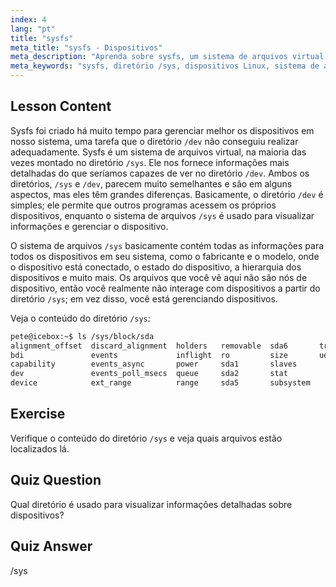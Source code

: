 ```yaml
---
index: 4
lang: "pt"
title: "sysfs"
meta_title: "sysfs - Dispositivos"
meta_description: "Aprenda sobre sysfs, um sistema de arquivos virtual para informações e gerenciamento detalhados de dispositivos Linux. Entenda /sys vs /dev. Comece sua jornada no Linux!"
meta_keywords: "sysfs, diretório /sys, dispositivos Linux, sistema de arquivos virtual, tutorial Linux, guia para iniciantes"
---
```


## Lesson Content

Sysfs foi criado há muito tempo para gerenciar melhor os dispositivos em nosso sistema, uma tarefa que o diretório `/dev` não conseguiu realizar adequadamente. Sysfs é um sistema de arquivos virtual, na maioria das vezes montado no diretório `/sys`. Ele nos fornece informações mais detalhadas do que seríamos capazes de ver no diretório `/dev`. Ambos os diretórios, `/sys` e `/dev`, parecem muito semelhantes e são em alguns aspectos, mas eles têm grandes diferenças. Basicamente, o diretório `/dev` é simples; ele permite que outros programas acessem os próprios dispositivos, enquanto o sistema de arquivos `/sys` é usado para visualizar informações e gerenciar o dispositivo.

O sistema de arquivos `/sys` basicamente contém todas as informações para todos os dispositivos em seu sistema, como o fabricante e o modelo, onde o dispositivo está conectado, o estado do dispositivo, a hierarquia dos dispositivos e muito mais. Os arquivos que você vê aqui não são nós de dispositivo, então você realmente não interage com dispositivos a partir do diretório `/sys`; em vez disso, você está gerenciando dispositivos.

Veja o conteúdo do diretório `/sys`:

```bash
pete@icebox:~$ ls /sys/block/sda
alignment_offset  discard_alignment  holders   removable  sda6       trace
bdi               events             inflight  ro         size       uevent
capability        events_async       power     sda1       slaves
dev               events_poll_msecs  queue     sda2       stat
device            ext_range          range     sda5       subsystem
```

## Exercise

Verifique o conteúdo do diretório `/sys` e veja quais arquivos estão localizados lá.

## Quiz Question

Qual diretório é usado para visualizar informações detalhadas sobre dispositivos?

## Quiz Answer

/sys
